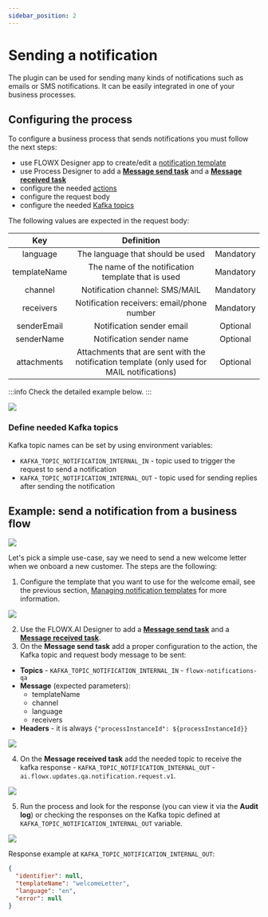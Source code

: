 ```yaml
---
sidebar_position: 2
---
```


# Sending a notification

The plugin can be used for sending many kinds of notifications such as emails or SMS notifications. It can be easily integrated in one of your business processes.

## **Configuring the process**

To configure a business process that sends notifications you must follow the next steps:

* use FLOWX Designer app to create/edit a [notification template](./managing-notification-templates.md)
* use Process Designer to add a [**Message send task**](../../../../../building-blocks/node/message-send-received-task-node.md#message-send-task) and a [**Message received task**](../../../)
* configure the needed [actions](../../../../../building-blocks/actions/actions.md)
* configure the request body
* configure the needed [Kafka topics](../../../plugins-setup-guide/notifications-plugin-setup/notifications-plugin-setup.md)

The following values are expected in the request body:

|     Key      |                                         Definition                                          |           |
| :----------: | :-----------------------------------------------------------------------------------------: | :-------: |
|   language   |                              The language that should be used                               | Mandatory |
| templateName |                     The name of the notification template that is used                      | Mandatory |
|   channel    |                               Notification channel: SMS/MAIL                                | Mandatory |
|  receivers   |                         Notification receivers: email/phone number                          | Mandatory |
| senderEmail  |                                  Notification sender email                                  | Optional  |
|  senderName  |                                  Notification sender name                                   | Optional  |
| attachments  | Attachments that are sent with the notification template (only used for MAIL notifications) | Optional  |

:::info
Check the detailed example below.
:::

![](https://s3.eu-west-1.amazonaws.com/docx.flowx.ai/3.2/notification_archi_send.png)

### Define needed Kafka topics

Kafka topic names can be set by using environment variables:

* `KAFKA_TOPIC_NOTIFICATION_INTERNAL_IN` - topic used to trigger the request to send a notification
* `KAFKA_TOPIC_NOTIFICATION_INTERNAL_OUT` - topic used for sending replies after sending the notification


## Example: send a notification from a business flow

![](https://s3.eu-west-1.amazonaws.com/docx.flowx.ai/3.2/send_a_notification_proc.png)

Let's pick a simple use-case, say we need to send a new welcome letter when we onboard a new customer. The steps are the following:

1. Configure the template that you want to use for the welcome email, see the previous section, [Managing notification templates](managing-notification-templates.md) for more information.

![](https://s3.eu-west-1.amazonaws.com/docx.flowx.ai/3.2/send_a_notif_from_business_flow.gif)

2. Use the FLOWX.AI Designer to add a [**Message send task**](../../../../../building-blocks/node/message-send-received-task-node.md#message-send-task) and a [**Message received task**](../../../).
3. On the **Message send task** add a proper configuration to the action, the Kafka topic and request body message to be sent:

* **Topics** - `KAFKA_TOPIC_NOTIFICATION_INTERNAL_IN` - `flowx-notifications-qa`
* **Message** (expected parameters):
    * templateName
    * channel
    * language
    * receivers
* **Headers** - it is always `{"processInstanceId": ${processInstanceId}}`

![](https://s3.eu-west-1.amazonaws.com/docx.flowx.ai/3.2/notif_params_send.png)

4. On the **Message received task** add the needed topic to receive the kafka response - `KAFKA_TOPIC_NOTIFICATION_INTERNAL_OUT` - `ai.flowx.updates.qa.notification.request.v1`.

![](https://s3.eu-west-1.amazonaws.com/docx.flowx.ai/3.2/generate_notif_receive.png)

5. Run the process and look for the response (you can view it via the **Audit log**) or checking the responses on the Kafka topic defined at `KAFKA_TOPIC_NOTIFICATION_INTERNAL_OUT` variable.

![](https://s3.eu-west-1.amazonaws.com/docx.flowx.ai/3.2/notif_send_resp.png)


Response example at `KAFKA_TOPIC_NOTIFICATION_INTERNAL_OUT`:

```json
{
  "identifier": null,
  "templateName": "welcomeLetter",
  "language": "en",
  "error": null
}
```
